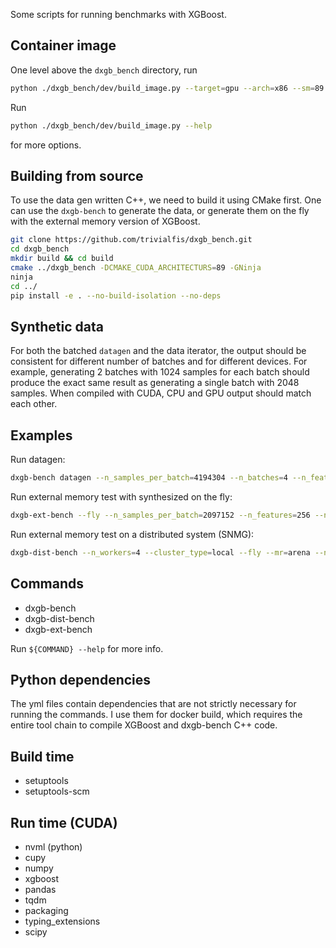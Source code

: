 Some scripts for running benchmarks with XGBoost.

Container image
---------------
One level above the `dxgb_bench` directory, run

``` sh
python ./dxgb_bench/dev/build_image.py --target=gpu --arch=x86 --sm=89 --install-xgboost
```

Run
``` sh
python ./dxgb_bench/dev/build_image.py --help
```
for more options.

Building from source
--------------------
To use the data gen written C++, we need to build it using CMake first. One can use the
`dxgb-bench` to generate the data, or generate them on the fly with the external memory
version of XGBoost.

``` sh
git clone https://github.com/trivialfis/dxgb_bench.git
cd dxgb_bench
mkdir build && cd build
cmake ../dxgb_bench -DCMAKE_CUDA_ARCHITECTURS=89 -GNinja
ninja
cd ../
pip install -e . --no-build-isolation --no-deps
```

Synthetic data
--------------
For both the batched `datagen` and the data iterator, the output should be consistent for
different number of batches and for different devices. For example, generating 2 batches
with 1024 samples for each batch should produce the exact same result as generating a
single batch with 2048 samples. When compiled with CUDA, CPU and GPU output should match
each other.

Examples
--------

Run datagen:
``` sh
dxgb-bench datagen --n_samples_per_batch=4194304 --n_batches=4 --n_features=512 --device=cpu --fmt=npy
```

Run external memory test with synthesized on the fly:
``` sh
dxgb-ext-bench --fly --n_samples_per_batch=2097152 --n_features=256 --n_batches=8 --device=cuda --task=ext-qdm --n_rounds=8 --verbosity=1 --mr=arena
```

Run external memory test on a distributed system (SNMG):
``` sh
dxgb-dist-bench --n_workers=4 --cluster_type=local --fly --mr=arena --n_samples_per_batch=4194304 --n_features=512 --n_batches=196 --device=cuda --n_rounds=128 --verbosity=2
```

Commands
--------
- dxgb-bench
- dxgb-dist-bench
- dxgb-ext-bench

Run `${COMMAND} --help` for more info.

Python dependencies
-------------------

The yml files contain dependencies that are not strictly necessary for running the
commands. I use them for docker build, which requires the entire tool chain to compile
XGBoost and dxgb-bench C++ code.

## Build time
- setuptools
- setuptools-scm

## Run time (CUDA)
- nvml (python)
- cupy
- numpy
- xgboost
- pandas
- tqdm
- packaging
- typing_extensions
- scipy